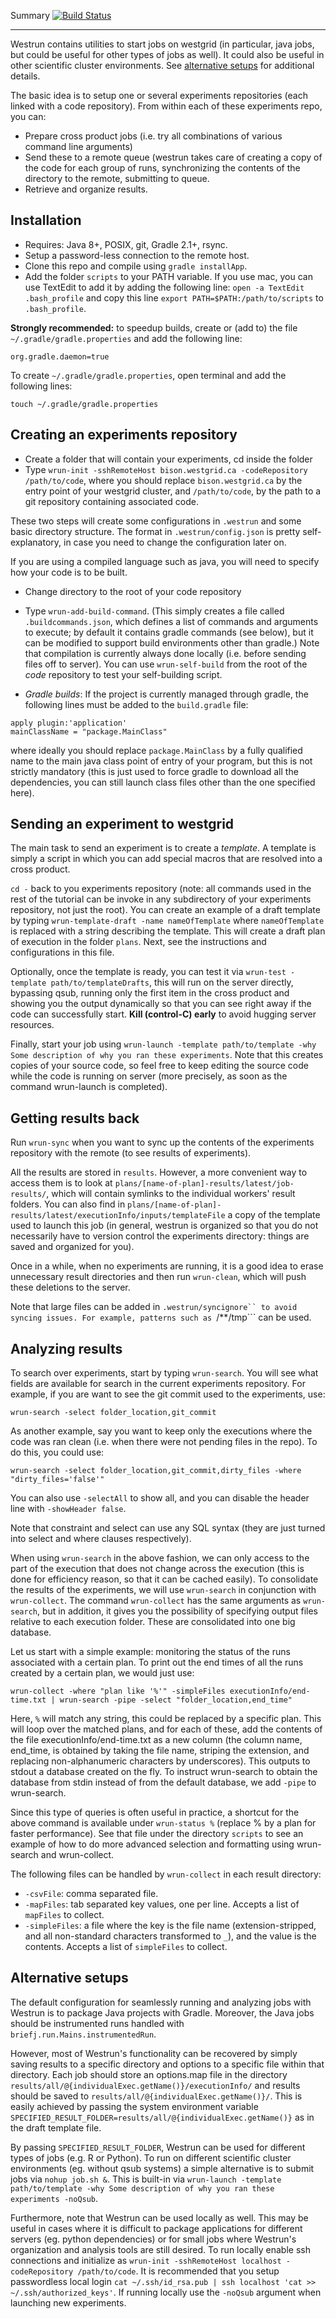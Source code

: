 Summary [![Build Status](https://travis-ci.org/alexandrebouchard/westrun.png?branch=master)](https://travis-ci.org/alexandrebouchard/westrun)

-------

Westrun contains utilities to start jobs on westgrid (in particular, java jobs, but could be useful for other types of jobs as well). It could also be useful in other 
scientific cluster environments. See [alternative setups](#alt-setups) for additional details.

The basic idea is to setup one or several experiments repositories (each linked with a
code repository). From within each of these experiments repo, you can:

- Prepare cross product jobs (i.e. try all combinations of various command line arguments)
- Send these to a remote queue (westrun takes care of creating a copy of the code for each group of runs, synchronizing the contents of the directory to the remote, submitting to queue.
- Retrieve and organize results.

Installation
------------

- Requires: Java 8+, POSIX, git, Gradle 2.1+, rsync.
- Setup a password-less connection to the remote host.
- Clone this repo and compile using ``gradle installApp``.
- Add the folder ``scripts`` to your PATH variable. If you use mac, you can use TextEdit to add it by adding the following line:
  ``open -a TextEdit .bash_profile`` and copy this line ``export PATH=$PATH:/path/to/scripts`` to ``.bash_profile``.


**Strongly recommended:** to speedup builds, create or (add to)  the file ``~/.gradle/gradle.properties`` and add the following line: 
```
org.gradle.daemon=true
```
To create ``~/.gradle/gradle.properties``, open terminal and add the following lines:
```
touch ~/.gradle/gradle.properties
```


Creating an experiments repository
----------------------------------

- Create a folder that will contain your experiments, cd inside the folder
- Type ``wrun-init -sshRemoteHost bison.westgrid.ca -codeRepository /path/to/code``, where you should replace ``bison.westgrid.ca`` by the entry point of your westgrid cluster, and ``/path/to/code``, by the path to a git repository containing associated code.

These two steps will create some configurations in ``.westrun`` and some basic directory structure. The format in ``.westrun/config.json`` is pretty self-explanatory, in case you need to change the configuration later on.

If you are using a compiled language such as java, you will need to specify how your code is to be built. 

- Change directory to the root of your code repository
- Type ``wrun-add-build-command``. (This simply creates a file called ``.buildcommands.json``, which defines a list of commands and arguments to execute; by default it contains gradle commands (see below), but it can be modified to support build environments other than gradle.) Note that compilation is currently always done locally (i.e. before sending files off to server). You can use ``wrun-self-build`` from the root of the *code* repository to test your self-building script.

- *Gradle builds*: If the project is currently managed through gradle, the following lines must be added to the ```build.gradle``` file: 

```
apply plugin:'application'
mainClassName = "package.MainClass"
```

where ideally you should replace ``package.MainClass`` by a fully qualified name to the main java class point of entry of your program, but this is not strictly mandatory (this is just used to force gradle to download all the dependencies, you can still launch class files other than the one specified here).

Sending an experiment to westgrid
---------------------------------

The main task to send an experiment is to create a *template*. A template is simply a script in which you can add special macros that are resolved into a cross product. 

``cd -`` back to you experiments repository (note: all commands used in the rest of the tutorial can be invoke in any subdirectory of your experiments repository, not just the root). You can create an example of a draft template by typing ``wrun-template-draft -name nameOfTemplate`` where ```nameOfTemplate``` is replaced with a string describing the template. This will create a draft plan of execution in the folder ``plans``. Next, see the instructions and configurations in this file.

Optionally, once the template is ready, you can test it via ``wrun-test -template path/to/templateDrafts``, this will run on the server directly, bypassing qsub, running only the first item in the cross product and showing you the output dynamically so that you can see right away if the code can successfully start. **Kill (control-C) early** to avoid hugging server resources.

Finally, start your job using ``wrun-launch -template path/to/template -why Some description of why you ran these experiments``. Note that this creates copies of your source code, so feel free to keep editing the source code while the code is running on server (more precisely, as soon as the command wrun-launch is completed).


Getting results back
--------------------

Run ``wrun-sync`` when you want to sync up the contents of the experiments repository with the remote (to see results of experiments).

All the results are stored in ``results``. However, a more convenient way to access them is to look at ``plans/[name-of-plan]-results/latest/job-results/``, which will contain symlinks to the individual workers' result folders. You can also find in ``plans/[name-of-plan]-results/latest/executionInfo/inputs/templateFile`` a copy of the template used to launch this job (in general, westrun is organized so that you do not necessarily have to version control the experiments directory: things are saved and organized for you).

Once in a while, when no experiments are running, it is a good idea to erase unnecessary result directories and then run ``wrun-clean``, which will push these deletions to the server.

Note that large files can be added in ```.westrun/syncignore`` to avoid syncing issues.
For example, patterns such as ```/**/tmp``` can be used.

Analyzing results
-----------------

To search over experiments, start by typing ``wrun-search``. You will see what fields are available for search in the current experiments repository. For example, if you are want to see the git commit used to the experiments, use:

```
wrun-search -select folder_location,git_commit
```

As another example, say you want to keep only the executions where the code was ran clean (i.e. when there were not pending files in the repo). To do this, you could use:

```
wrun-search -select folder_location,git_commit,dirty_files -where "dirty_files='false'"
```

You can also use ``-selectAll`` to show all, and you can disable the header line with ``-showHeader false``.

Note that constraint and select can use any SQL syntax (they are just turned into select and where clauses respectively).

When using ``wrun-search`` in the above fashion, we can only access to the part of the execution that does not change across the execution (this is done for efficiency reason, so that it can be cached easily). To consolidate the results of the experiments, we will use ``wrun-search`` in conjunction with ``wrun-collect``. The command ``wrun-collect`` has the same arguments as ``wrun-search``, but in addition, it gives you the possibility of specifying output files relative to each execution folder. These are consolidated into one big database. 

Let us start with a simple example: monitoring the status of the runs associated with a certain plan. To print out the end times of all the runs created by a certain plan, we would just use:

```
wrun-collect -where "plan like '%'" -simpleFiles executionInfo/end-time.txt | wrun-search -pipe -select "folder_location,end_time"
```

Here, ``%`` will match any string, this could be replaced by a specific plan.
This will loop over the matched plans, and for each of these, add the contents of the file executionInfo/end-time.txt as a new column (the column name, end_time, is obtained by taking the file name, striping the extension, and replacing non-alphanumeric characters by underscores). This outputs to stdout a database created on the fly. To instruct wrun-search to obtain the database from stdin instead of from the default database, we add ``-pipe`` to wrun-search.

Since this type of queries is often useful in practice, a shortcut for the above command is available under ``wrun-status %`` (replace % by a plan for faster performance). See that file under the directory ``scripts`` to see an example of how to do more advanced selection and formatting using wrun-search and wrun-collect.

The following files can be handled by ``wrun-collect`` in each result directory:

- ``-csvFile``: comma separated file.
- ``-mapFiles``: tab separated key values, one per line. Accepts a list of ``mapFiles`` to collect.
- ``-simpleFiles``: a file where the key is the file name (extension-stripped, and all non-standard characters transformed to ``_``), and the value is the contents. Accepts a list of ``simpleFiles`` to collect.

Alternative setups <a name="alt-setups"></a>
-----------

The default configuration for seamlessly running and analyzing jobs with Westrun is to package Java projects with Gradle. Moreover, the Java jobs should be instrumented runs handled with ```briefj.run.Mains.instrumentedRun```. 

However, most of Westrun's functionality can be recovered by simply saving results to a specific directory and options to a specific file within that directory. Each job should store an options.map file in the directory ``results/all/@{individualExec.getName()}/executionInfo/`` and results should be saved to ``results/all/@{individualExec.getName()}/``. This is easily achieved by passing the system environment variable ``SPECIFIED_RESULT_FOLDER=results/all/@{individualExec.getName()}`` as in the draft template file. 

By passing ``SPECIFIED_RESULT_FOLDER``, Westrun can be used for different types of jobs (e.g. R or Python). To run on different scientific cluster environments (eg. without qsub systems) a simple alternative is to submit jobs via ``nohup job.sh &``. This is built-in via 
``wrun-launch -template path/to/template -why Some description of why you ran these experiments -noQsub``.

Furthermore, note that Westrun can be used locally as well. This may be useful in cases where it is difficult to package applications for different servers (eg. python dependencies) or for small jobs where Westrun's organization and analysis tools are still desired. To run locally enable ssh connections and initialize as ``wrun-init -sshRemoteHost localhost -codeRepository /path/to/code``. It is recommended that you setup passwordless local login ``cat ~/.ssh/id_rsa.pub | ssh localhost 'cat >> ~/.ssh/authorized_keys'``. If running locally use the ``-noQsub`` argument when launching new experiments.

